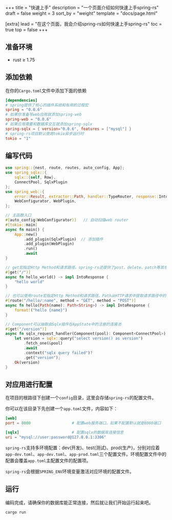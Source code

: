 +++
title = "快速上手"
description = "一个页面介绍如何快速上手spring-rs"
draft = false
weight = 3
sort_by = "weight"
template = "docs/page.html"

[extra]
lead = "在这个页面，我会介绍spring-rs如何快速上手spring-rs"
toc = true
top = false
+++

## 准备环境

* rust ≥ 1.75

## 添加依赖

在你的`Cargo.toml`文件中添加下面的依赖

```toml
[dependencies]
# spring提供了核心的插件系统和有用的过程宏
spring = "0.0.6"
# 如果你准备写web应用就添加spring-web
spring-web = "0.0.6"
# 如果应用需要和数据库交互就添加spring-sqlx
spring-sqlx = { version="0.0.6", features = ["mysql"] }
# spring-rs项目默认使用tokio异步运行时
tokio = "1"
```

## 编写代码

```rust
use spring::{nest, route, routes, auto_config, App};
use spring_sqlx::{
    sqlx::{self, Row},
    ConnectPool, SqlxPlugin
};
use spring_web::{
    error::Result, extractor::Path, handler::TypeRouter, response::IntoResponse, Router, 
    WebConfigurator, WebPlugin,
};

// 主函数入口
#[auto_config(WebConfigurator)]   // 自动扫描web router
#[tokio::main]
async fn main() {
    App::new()
        .add_plugin(SqlxPlugin)  // 添加插件
        .add_plugin(WebPlugin)
        .run()
        .await
}

// get宏指定Http Method和请求路径。spring-rs还提供了post、delete、patch等其他标准http method宏
#[get("/")]
async fn hello_world() -> impl IntoResponse {
    "hello world"
}

// 也可以使用route宏指定Http Method和请求路径。Path从HTTP请求中提取请求路径中的参数
#[route("/hello/:name", method = "GET", method = "POST")]
async fn hello(Path(name): Path<String>) -> impl IntoResponse {
    format!("hello {name}")
}

// Component可以抽取由Sqlx插件在AppState中的注册的连接池
#[get("/version")]
async fn sqlx_request_handler(Component(pool): Component<ConnectPool>) -> Result<String> {
    let version = sqlx::query("select version() as version")
        .fetch_one(&pool)
        .await
        .context("sqlx query failed")?
        .get("version");
    Ok(version)
}
```

## 对应用进行配置

在项目的根路径下创建一个`config`目录，这里会存储`spring-rs`的配置文件。

你可以在该目录下先创建一个`app.toml`文件，内容如下：

```toml
[web]
port = 8000                  # 配置web服务端口，如果不配置默认就是8080端口

[sqlx]                       # 配置sqlx的数据库连接信息
uri = "mysql://user:password@127.0.0.1:3306"
```

`spring-rs`支持多环境配置：dev(开发)、test(测试)、prod(生产)，分别对应着`app-dev.toml`、`app-dev.toml`、`app-prod.toml`三个配置文件。环境配置文件中的配置会覆盖`app.toml`主配置文件的配置项。

`spring-rs`会根据`SPRING_ENV`环境变量激活对应环境的配置文件。

## 运行

编码完成，请确保你的数据库能正常连接，然后就让我们开始运行起来吧。

```sh
cargo run
```


